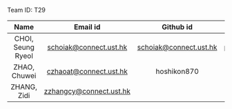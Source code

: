 
Team ID: T29

|        Name       |         Email id        |        Github id       |      dev branch id      |
|:-----------------:|:-----------------------:|:----------------------:|:-----------------------:|
| CHOI, Seung Ryeol | schoiak@connect.ust.hk  | schoiak@connect.ust.hk | part_a_choi_seung_ryeol |
| ZHAO, Chuwei      | czhaoat@connect.ust.hk  | hoshikon870            | part_b_zhao_chuwei      |
| ZHANG, Zidi       | zzhangcy@connect.ust.hk |                        | part_c_zhang_zidi       |
